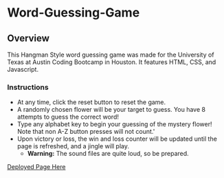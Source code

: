 # Word-Guessing-Game
## Overview
This Hangman Style word guessing game was made for the University of Texas at Austin Coding Bootcamp in Houston.  It features HTML, CSS, and Javascript.

### Instructions
* At any time, click the reset button to reset the game.
* A randomly chosen flower will be your target to guess.  You have 8 attempts to guess the correct word!
* Type any alphabet key to begin your guessing of the mystery flower! Note that non A-Z button presses will not count.'
* Upon victory or loss, the win and loss counter will be updated until the page is refreshed, and a jingle will play.
  * **Warning:** The sound files are quite loud, so be prepared.

[Deployed Page Here](https://aale12.github.io/Projects/word_guess_game/index.html)